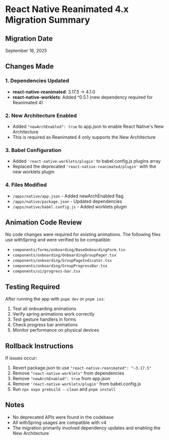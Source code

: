 # React Native Reanimated 4.x Migration Summary

## Migration Date
September 16, 2025

## Changes Made

### 1. Dependencies Updated
- **react-native-reanimated**: 3.17.5 → 4.1.0
- **react-native-worklets**: Added ^0.5.1 (new dependency required for Reanimated 4)

### 2. New Architecture Enabled
- Added `"newArchEnabled": true` to app.json to enable React Native's New Architecture
- This is required as Reanimated 4 only supports the New Architecture

### 3. Babel Configuration
- Added `'react-native-worklets/plugin'` to babel.config.js plugins array
- Replaced the deprecated `'react-native-reanimated/plugin'` with the new worklets plugin

### 4. Files Modified
- `/apps/native/app.json` - Added newArchEnabled flag
- `/apps/native/package.json` - Updated dependencies
- `/apps/native/babel.config.js` - Added worklets plugin

## Animation Code Review
No code changes were required for existing animations. The following files use withSpring and were verified to be compatible:
- `components/forms/onboarding/BaseOnboardingForm.tsx`
- `components/onboarding/OnboardingGroupPager.tsx`
- `components/onboarding/GroupPageIndicator.tsx`
- `components/onboarding/GroupProgressBar.tsx`
- `components/ui/progress-bar.tsx`

## Testing Required
After running the app with `pnpm dev` or `pnpm ios`:
1. Test all onboarding animations
2. Verify spring animations work correctly
3. Test gesture handlers in forms
4. Check progress bar animations
5. Monitor performance on physical devices

## Rollback Instructions
If issues occur:
1. Revert package.json to use `"react-native-reanimated": "~3.17.5"`
2. Remove `"react-native-worklets"` from dependencies
3. Remove `"newArchEnabled": true` from app.json
4. Remove `'react-native-worklets/plugin'` from babel.config.js
5. Run `npx expo prebuild --clean` and `pnpm install`

## Notes
- No deprecated APIs were found in the codebase
- All withSpring usages are compatible with v4
- The migration primarily involved dependency updates and enabling the New Architecture